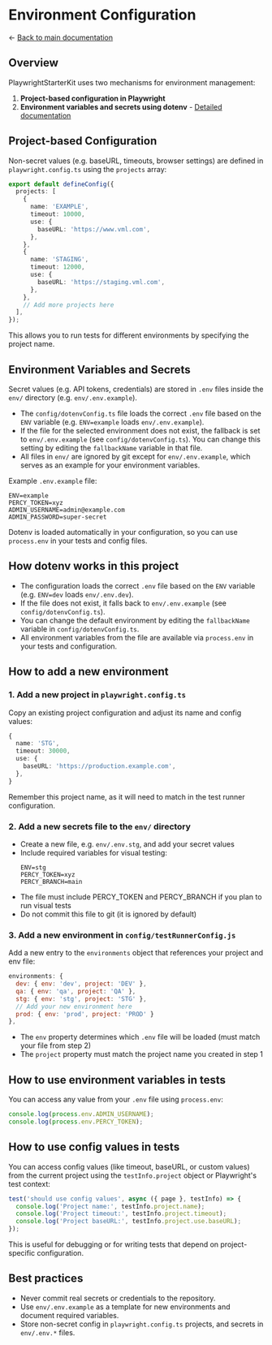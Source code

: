 # Environment Configuration

← [Back to main documentation](../README.md)

## Overview

PlaywrightStarterKit uses two mechanisms for environment management:

1. **Project-based configuration in Playwright**
2. **Environment variables and secrets using dotenv** - [Detailed documentation](./dotenvConfig.md)

## Project-based Configuration

Non-secret values (e.g. baseURL, timeouts, browser settings) are defined in `playwright.config.ts` using the `projects` array:

```ts
export default defineConfig({
  projects: [
    {
      name: 'EXAMPLE',
      timeout: 10000,
      use: {
        baseURL: 'https://www.vml.com',
      },
    },
    {
      name: 'STAGING',
      timeout: 12000,
      use: {
        baseURL: 'https://staging.vml.com',
      },
    },
    // Add more projects here
  ],
});
```

This allows you to run tests for different environments by specifying the project name.

## Environment Variables and Secrets

Secret values (e.g. API tokens, credentials) are stored in `.env` files inside the `env/` directory (e.g. `env/.env.example`).

- The `config/dotenvConfig.ts` file loads the correct `.env` file based on the `ENV` variable (e.g. `ENV=example` loads `env/.env.example`).
- If the file for the selected environment does not exist, the fallback is set to `env/.env.example` (see `config/dotenvConfig.ts`). You can change this setting by editing the `fallbackName` variable in that file.
- All files in `env/` are ignored by git except for `env/.env.example`, which serves as an example for your environment variables.

Example `.env.example` file:
```dotenv
ENV=example
PERCY_TOKEN=xyz
ADMIN_USERNAME=admin@example.com
ADMIN_PASSWORD=super-secret
```

Dotenv is loaded automatically in your configuration, so you can use `process.env` in your tests and config files.

## How dotenv works in this project

- The configuration loads the correct `.env` file based on the `ENV` variable (e.g. `ENV=dev` loads `env/.env.dev`).
- If the file does not exist, it falls back to `env/.env.example` (see `config/dotenvConfig.ts`).
- You can change the default environment by editing the `fallbackName` variable in `config/dotenvConfig.ts`.
- All environment variables from the file are available via `process.env` in your tests and configuration.

## How to add a new environment

### 1. Add a new project in `playwright.config.ts`

Copy an existing project configuration and adjust its name and config values:
```ts
{
  name: 'STG',
  timeout: 30000,
  use: {
    baseURL: 'https://production.example.com',
  },
}
```

Remember this project name, as it will need to match in the test runner configuration.

### 2. Add a new secrets file to the `env/` directory

- Create a new file, e.g. `env/.env.stg`, and add your secret values
- Include required variables for visual testing:
  ```dotenv
  ENV=stg
  PERCY_TOKEN=xyz
  PERCY_BRANCH=main
  ```
- The file must include PERCY_TOKEN and PERCY_BRANCH if you plan to run visual tests
- Do not commit this file to git (it is ignored by default)

### 3. Add a new environment in `config/testRunnerConfig.js`

Add a new entry to the `environments` object that references your project and env file:
```js
environments: {
  dev: { env: 'dev', project: 'DEV' },
  qa: { env: 'qa', project: 'QA' },
  stg: { env: 'stg', project: 'STG' },
  // Add your new environment here
  prod: { env: 'prod', project: 'PROD' }
},
```

- The `env` property determines which `.env` file will be loaded (must match your file from step 2)
- The `project` property must match the project name you created in step 1

## How to use environment variables in tests

You can access any value from your `.env` file using `process.env`:
```ts
console.log(process.env.ADMIN_USERNAME);
console.log(process.env.PERCY_TOKEN);
```

## How to use config values in tests

You can access config values (like timeout, baseURL, or custom values) from the current project using the `testInfo.project` object or Playwright's test context:
```ts
test('should use config values', async ({ page }, testInfo) => {
  console.log('Project name:', testInfo.project.name);
  console.log('Project timeout:', testInfo.project.timeout);
  console.log('Project baseURL:', testInfo.project.use.baseURL);
});
```

This is useful for debugging or for writing tests that depend on project-specific configuration.

## Best practices

- Never commit real secrets or credentials to the repository.
- Use `env/.env.example` as a template for new environments and document required variables.
- Store non-secret config in `playwright.config.ts` projects, and secrets in `env/.env.*` files.
